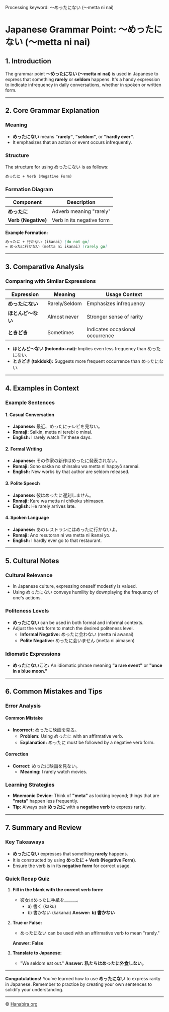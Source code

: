 Processing keyword: ～めったにない (〜metta ni nai)
# Japanese Grammar Point: ～めったにない (〜metta ni nai)

## 1. Introduction
The grammar point **～めったにない (〜metta ni nai)** is used in Japanese to express that something **rarely** or **seldom** happens. It's a handy expression to indicate infrequency in daily conversations, whether in spoken or written form.

---
## 2. Core Grammar Explanation
### Meaning
- **めったにない** means **"rarely"**, **"seldom"**, or **"hardly ever"**.
- It emphasizes that an action or event occurs infrequently.
### Structure
The structure for using めったにない is as follows:
```markdown
めったに + Verb (Negative Form)
```
### Formation Diagram
| Component           | Description                             |
|---------------------|-----------------------------------------|
| **めったに**         | Adverb meaning "rarely"                 |
| **Verb (Negative)** | Verb in its negative form               |
**Example Formation:**
```markdown
めったに + 行かない (ikanai) [do not go]
= めったに行かない (metta ni ikanai) [rarely go]
```
---
## 3. Comparative Analysis
### Comparing with Similar Expressions
| Expression                | Meaning           | Usage Context                      |
|---------------------------|-------------------|-------------------------------------|
| **めったにない**           | Rarely/Seldom     | Emphasizes infrequency              |
| **ほとんど～ない**         | Almost never      | Stronger sense of rarity            |
| **ときどき**               | Sometimes         | Indicates occasional occurrence     |
- **ほとんど～ない (hotondo~nai):** Implies even less frequency than めったにない.
- **ときどき (tokidoki):** Suggests more frequent occurrence than めったにない.
---
## 4. Examples in Context
### Example Sentences
#### 1. Casual Conversation
- **Japanese:** 最近、めったにテレビを見ない。
- **Romaji:** Saikin, metta ni terebi o minai.
- **English:** I rarely watch TV these days.
#### 2. Formal Writing
- **Japanese:** その作家の新作はめったに発表されない。
- **Romaji:** Sono sakka no shinsaku wa metta ni happyō sarenai.
- **English:** New works by that author are seldom released.
#### 3. Polite Speech
- **Japanese:** 彼はめったに遅刻しません。
- **Romaji:** Kare wa metta ni chikoku shimasen.
- **English:** He rarely arrives late.
#### 4. Spoken Language
- **Japanese:** あのレストランにはめったに行かないよ。
- **Romaji:** Ano resutoran ni wa metta ni ikanai yo.
- **English:** I hardly ever go to that restaurant.
---
## 5. Cultural Notes
### Cultural Relevance
- In Japanese culture, expressing oneself modestly is valued.
- Using めったにない conveys humility by downplaying the frequency of one's actions.
### Politeness Levels
- **めったにない** can be used in both formal and informal contexts.
- Adjust the verb form to match the desired politeness level.
  - **Informal Negative:** めったに会わない (metta ni awanai)
  - **Polite Negative:** めったに会いません (metta ni aimasen)
### Idiomatic Expressions
- **めったにないこと:** An idiomatic phrase meaning **"a rare event"** or **"once in a blue moon."**
---
## 6. Common Mistakes and Tips
### Error Analysis
#### Common Mistake
- **Incorrect:** めったに映画を見る。
  - **Problem:** Using めったに with an affirmative verb.
  - **Explanation:** めったに must be followed by a negative verb form.
#### Correction
- **Correct:** めったに映画を見ない。
  - **Meaning:** I rarely watch movies.
### Learning Strategies
- **Mnemonic Device:** Think of **"meta"** as looking beyond; things that are **"meta"** happen less frequently.
- **Tip:** Always pair **めったに** with a **negative verb** to express rarity.
---
## 7. Summary and Review
### Key Takeaways
- **めったにない** expresses that something **rarely** happens.
- It is constructed by using **めったに + Verb (Negative Form)**.
- Ensure the verb is in its **negative form** for correct usage.
### Quick Recap Quiz
1. **Fill in the blank with the correct verb form:**
   - 彼女はめったに手紙を______。
     - a) 書く (kaku)
     - b) 書かない (kakanai)
   **Answer:** **b) 書かない**
2. **True or False:**
   - めったにない can be used with an affirmative verb to mean "rarely."
   
   **Answer:** **False**
3. **Translate to Japanese:**
   - "We seldom eat out."
   **Answer:** **私たちはめったに外食しない。**
---
**Congratulations!** You've learned how to use **めったにない** to express rarity in Japanese. Remember to practice by creating your own sentences to solidify your understanding.


---

© [Hanabira.org](https://hanabira.org)
